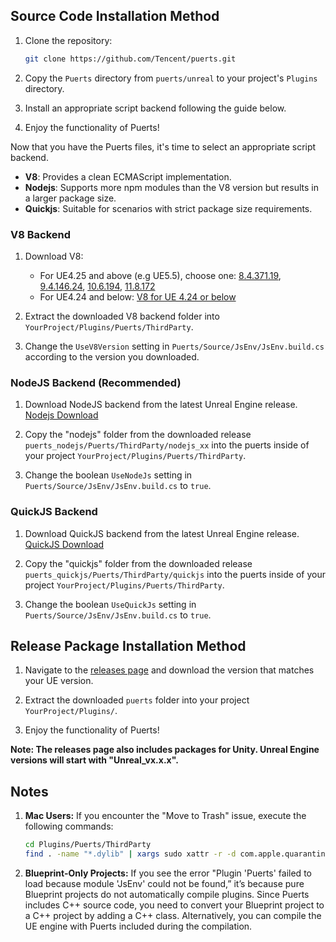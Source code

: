 ## Source Code Installation Method

1. Clone the repository:
    ```sh
    git clone https://github.com/Tencent/puerts.git
    ```
2. Copy the `Puerts` directory from `puerts/unreal` to your project's `Plugins` directory.

3. Install an appropriate script backend following the guide below.

4. Enjoy the functionality of Puerts!

Now that you have the Puerts files, it's time to select an appropriate script backend.

- **V8**: Provides a clean ECMAScript implementation.
- **Nodejs**: Supports more npm modules than the V8 version but results in a larger package size.
- **Quickjs**: Suitable for scenarios with strict package size requirements.

### V8 Backend
1. Download V8:
    - For UE4.25 and above (e.g UE5.5), choose one: [8.4.371.19](https://github.com/puerts/backend-v8/releases/download/V8_8.4.371.19_230822/v8_bin_8.4.371.19.tgz), [9.4.146.24](https://github.com/puerts/backend-v8/releases/download/V8_9.4.146.24_240430/v8_bin_9.4.146.24.tgz), [10.6.194](https://github.com/puerts/backend-v8/releases/download/V8_10.6.194_240612/v8_bin_10.6.194.tgz), [11.8.172](https://github.com/puerts/backend-v8/releases/download/V8_11.8.172_with_new_wrap_241205/v8_bin_11.8.172.tgz)
    - For UE4.24 and below: [V8 for UE 4.24 or below](https://github.com/puerts/backend-v8/releases/download/v8_for_ue424_or_below/v8_for_ue424_or_below.tgz)

2. Extract the downloaded V8 backend folder into `YourProject/Plugins/Puerts/ThirdParty`.

3. Change the `UseV8Version` setting in `Puerts/Source/JsEnv/JsEnv.build.cs` according to the version you downloaded.

### NodeJS Backend (Recommended)
1. Download NodeJS backend from the latest Unreal Engine release. [Nodejs Download](https://github.com/Tencent/puerts/releases)

2. Copy the "nodejs" folder from the downloaded release `puerts_nodejs/Puerts/ThirdParty/nodejs_xx` into the puerts inside of your project `YourProject/Plugins/Puerts/ThirdParty`. 

3. Change the boolean `UseNodeJs` setting in `Puerts/Source/JsEnv/JsEnv.build.cs` to `true`.

### QuickJS Backend
1. Download QuickJS backend from the latest Unreal Engine release. [QuickJS Download](https://github.com/Tencent/puerts/releases)

2. Copy the "quickjs" folder from the downloaded release `puerts_quickjs/Puerts/ThirdParty/quickjs` into the puerts inside of your project `YourProject/Plugins/Puerts/ThirdParty`. 

3. Change the boolean `UseQuickJs` setting in `Puerts/Source/JsEnv/JsEnv.build.cs` to `true`.

## Release Package Installation Method
1. Navigate to the [releases page](https://github.com/Tencent/puerts/releases) and download the version that matches your UE version. 

2. Extract the downloaded `puerts` folder into your project `YourProject/Plugins/`.

3. Enjoy the functionality of Puerts!

**Note: The releases page also includes packages for Unity. Unreal Engine versions will start with "Unreal_vx.x.x".**

## Notes

1. **Mac Users:**
    If you encounter the "Move to Trash" issue, execute the following commands:
    ```sh
    cd Plugins/Puerts/ThirdParty
    find . -name "*.dylib" | xargs sudo xattr -r -d com.apple.quarantine 
    ```

2. **Blueprint-Only Projects:**
    If you see the error "Plugin 'Puerts' failed to load because module 'JsEnv' could not be found,” it’s because pure Blueprint projects do not automatically compile plugins. Since Puerts includes C++ source code, you need to convert your Blueprint project to a C++ project by adding a C++ class. Alternatively, you can compile the UE engine with Puerts included during the compilation.
